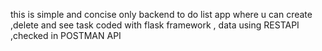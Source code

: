 this is simple and concise only backend  to do list app where u can create ,delete and see task
coded with flask framework , data using RESTAPI ,checked in POSTMAN API
